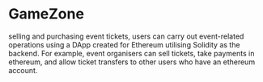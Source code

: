 # GameZone
selling and purchasing event tickets, users can carry out event-related operations using a DApp created for Ethereum utilising Solidity as the backend. For example, event organisers can sell tickets, take payments in ethereum, and allow ticket transfers to other users who have an ethereum account.
